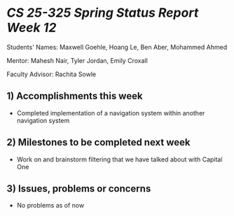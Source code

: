 # *CS 25-325 Spring Status Report Week 12*

Students' Names: Maxwell Goehle, Hoang Le, Ben Aber, Mohammed Ahmed

Mentor: Mahesh Nair, Tyler Jordan, Emily Croxall

Faculty Advisor: Rachita Sowle

 ## 1) Accomplishments this week ##
   - Completed implementation of a navigation system within another navigation system
## 2) Milestones to be completed next week ##
   - Work on and brainstorm filtering that we have talked about with Capital One
## 3) Issues, problems or concerns ## 
   - No problems as of now
